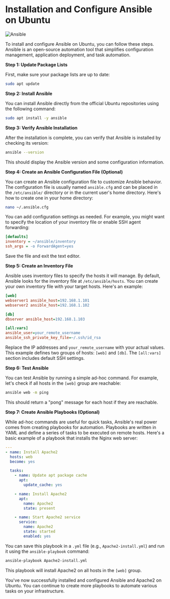# Installation and Configure Ansible on Ubuntu

![Ansible](https://imgur.com/5HTcLFJ.png)

To install and configure Ansible on Ubuntu, you can follow these steps. Ansible is an open-source automation tool that simplifies configuration management, application deployment, and task automation.

**Step 1: Update Package Lists**

First, make sure your package lists are up to date:

```bash
sudo apt update
```

**Step 2: Install Ansible**

You can install Ansible directly from the official Ubuntu repositories using the following command:

```bash
sudo apt install -y ansible
```

**Step 3: Verify Ansible Installation**

After the installation is complete, you can verify that Ansible is installed by checking its version:

```bash
ansible --version
```

This should display the Ansible version and some configuration information.

**Step 4: Create an Ansible Configuration File (Optional)**

You can create an Ansible configuration file to customize Ansible behavior. The configuration file is usually named `ansible.cfg` and can be placed in the `/etc/ansible/` directory or in the current user's home directory. Here's how to create one in your home directory:

```bash
nano ~/.ansible.cfg
```

You can add configuration settings as needed. For example, you might want to specify the location of your inventory file or enable SSH agent forwarding:

```ini
[defaults]
inventory = ~/ansible/inventory
ssh_args = -o ForwardAgent=yes
```

Save the file and exit the text editor.

**Step 5: Create an Inventory File**

Ansible uses inventory files to specify the hosts it will manage. By default, Ansible looks for the inventory file at `/etc/ansible/hosts`. You can create your own inventory file with your target hosts. Here's an example:

```ini
[web]
webserver1 ansible_host=192.168.1.101
webserver2 ansible_host=192.168.1.102

[db]
dbserver ansible_host=192.168.1.103

[all:vars]
ansible_user=your_remote_username
ansible_ssh_private_key_file=~/.ssh/id_rsa
```

Replace the IP addresses and `your_remote_username` with your actual values. This example defines two groups of hosts: `[web]` and `[db]`. The `[all:vars]` section includes default SSH settings.

**Step 6: Test Ansible**

You can test Ansible by running a simple ad-hoc command. For example, let's check if all hosts in the `[web]` group are reachable:

```bash
ansible web -m ping
```

This should return a "pong" message for each host if they are reachable.

**Step 7: Create Ansible Playbooks (Optional)**

While ad-hoc commands are useful for quick tasks, Ansible's real power comes from creating playbooks for automation. Playbooks are written in YAML and define a series of tasks to be executed on remote hosts. Here's a basic example of a playbook that installs the Nginx web server:

```yaml
---
- name: Install Apache2
  hosts: web
  become: yes

  tasks:
    - name: Update apt package cache
      apt:
        update_cache: yes

    - name: Install Apache2
      apt:
        name: Apache2
        state: present

    - name: Start Apache2 service
      service:
        name: Apache2
        state: started
        enabled: yes
```

You can save this playbook in a `.yml` file (e.g., `Apache2-install.yml`) and run it using the `ansible-playbook` command:

```bash
ansible-playbook Apache2-install.yml
```

This playbook will install Apache2 on all hosts in the `[web]` group.

You've now successfully installed and configured Ansible and Apache2 on Ubuntu. 
You can continue to create more playbooks to automate various tasks on your infrastructure.

